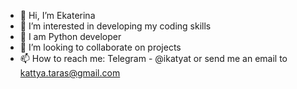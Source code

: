- 👋 Hi, I’m Ekaterina 
- 👀 I’m interested in developing my coding skills
- 🌱 I am Python developer 
- 💞️ I’m looking to collaborate on projects
- 📫 How to reach me: Telegram - @ikatyat or send me an email to kattya.taras@gmail.com

<!---
kora21/kora21 is a ✨ special ✨ repository because its `README.md` (this file) appears on your GitHub profile.
You can click the Preview link to take a look at your changes.
--->
